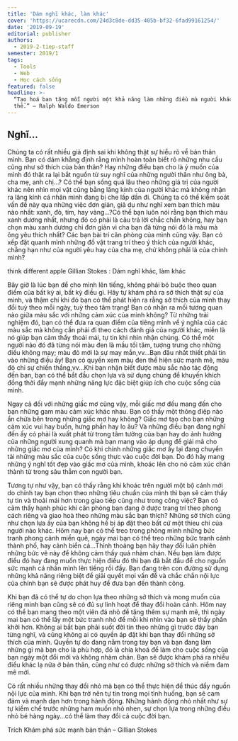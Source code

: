 ```yaml
---
title: 'Dám nghĩ khác, làm khác'
cover: 'https://ucarecdn.com/24d3c8de-dd35-405b-bf32-6fad99161254/'
date: '2019-09-19'
editorial: publisher
authors:
  - 2019-2-tiep-staff
semester: 2019/1
tags:
  - Tools
  - Web
  - Học cách sống
featured: false
headline: >-
  “Tạo hoá ban tặng mỗi người một khả năng làm những điều mà người khác không
  thể.” – Ralph Waldo Emerson
---
```

## Nghĩ…

Chúng ta có rất nhiều giả định sai khi không thật sự hiểu rõ về bản thân mình. Bạn có dám khẳng định rằng mình hoàn toàn biết rõ những nhu cầu cũng như sở thích của bản thân? Hay những điều bạn cho là ý muốn của mình đó thật ra lại bắt nguồn từ suy nghĩ của những người thân như ông bà, cha mẹ, anh chị…? Có thể bạn sống quá lâu theo những giá trị của người khác nên nhìn mọi vật cũng bằng lăng kính của người khác mà không nhận ra lăng kính cá nhân mình đang bị che lấp dần đi. Chúng ta có thể kiểm soát vấn đề này qua những việc đơn giản, giả dụ như nghĩ xem bạn thích màu nào nhất: xanh, đỏ, tím, hay vàng…?Có thể bạn luôn nói rằng bạn thích màu xanh dương nhất, nhưng đó có phải là câu trả lời chắc chắn không, hay bạn chọn màu xanh dương chỉ đơn giản vì cha bạn đã từng nói đó là màu mà ông yêu thích nhất? Các bạn bài trí căn phòng của mình cũng vậy. Bạn có xếp đặt quanh mình những đồ vật trang trí theo ý thích của người khác, chẳng hạn như của người yêu hay của cha mẹ, chứ không phải là của chính mình?



think different apple Gillian Stokes : Dám nghĩ khác, làm khác



Bây giờ là lúc bạn để cho mình lên tiếng, không phải bó buộc theo quan điểm của bất kỳ ai, bất kỳ điều gì. Hãy tự khám phá ra sở thích thật sự của mình, và thậm chí khi đó bạn có thể phát hiện ra rằng sở thích của mình thay đổi tuỳ theo mỗi ngày, tuỳ theo tâm trạng! Bạn có nhận ra mối tương quan nào giữa màu sắc với những cảm xúc của mình không? Từ những trải nghiệm đó, bạn có thể đưa ra quan điểm của tiêng mình về ý nghĩa của các màu sắc mà không cần phải đi theo cách đánh giá của người khác, miền là nó giúp bạn cảm thấy thoải mái, tự tin khi nhìn nhận chúng. Có thể một người nào đó đã từng nói màu đen là mầu tối tăm, tượng trưng cho những điều không may; màu đỏ mới là sự may mắn,vv…Bạn đâu nhất thiết phải tin vào những điều ấy! Bạn có quyền xem màu đen thể hiện sức mạnh mẽ, màu đỏ chỉ sự chiến thắng,vv…Khi bạn nhận biết được màu sắc nào tác động đến bạn, bạn có thể bắt đầu chọn lựa và sử dụng chúng để khuyến khích đồng thời đẩy mạnh những năng lực đặc biệt giúp ích cho cuộc sống của mình.



Ngay cả đối với những giấc mơ cũng vậy, mỗi giấc mơ đều mang đến cho bạn những gam màu cảm xúc khác nhau. Bạn có thấy một thông điệp nào ẩn chứa bên trong những giấc mơ hay không? Giấc mơ tạo cho bạn những cảm xúc vui hay buồn, hưng phấn hay lo âu? Và những điều bạn đang nghĩ đến ấy có phải là xuất phát từ trong tâm tưởng của bạn hay do ảnh hưởng của những người xung quanh mà bạn mang vào áp dụng để giải mã cho những giấc mơ của mình? Có khi chính những giấc mơ ấy lại đang chuyển tải những màu sắc của cuộc sống thực vào cuộc đời bạn. Do đó hãy mang những ý nghĩ tốt đẹp vào giấc mơ của mình, khoác lên cho nó cảm xúc chân thành từ trong sâu thẳm con người bạn.



Tương tự như vậy, bạn có thấy rằng khi khoác trên người một bộ cánh mới do chính tay bạn chọn theo những tiêu chuẩn của mình thì bạn sẽ cảm thấy tự tin và thoải mái hơn trong giao tiếp cũng như trong công việc? Bạn có cảm thấy hạnh phúc khi căn phòng bạn đang ở được trang trí theo phong cách riêng và giao hoà theo những màu sắc bạn thích? Những sở thích cũng như chọn lựa ấy của bạn không hề bị áp đặt theo bất cứ một thieu chí của người nào khác. Hôm nay bạn có thể treo trong phòng mình những bức tranh phong cảnh miền quê, ngày mai bạn có thể treo những bức tranh cảnh thành phố, hay cảnh biển cả…Thỉnh thoảng bạn hãy thay đổi luân phiên những bức vẽ này để không cảm thấy quá nhàm chán. Nếu bạn làm được điều đó hay đang muốn thực hiện điều đó thì bạn đã bắt đầu để cho nguồn sức mạnh cá nhân mình lên tiếng rồi đấy. Bạn đang trên con đường sử dụng những khả năng riêng biệt để giải quyết mọi vấn đề và chắc chắn nội lực của chính bạn sẽ được phát huy để đưa bạn đến thành công.



Khi bạn đã có thể tự do chọn lựa theo những sở thích và mong muốn của riêng mình bạn cũng sẽ có đủ sự linh hoạt để thay đổi hoàn cảnh. Hôm nay có thể bạn mang theo một viên đá nhỏ để tăng thêm sự mạnh mẽ, thì ngày mai bạn có thể lấy một bức tranh nhỏ để mỗi khi nhìn vào bạn sẽ thấy phấn khởi hơn. Không ai bắt bạn phải suốt đời tin theo những gì trước đây bạn từng nghĩ, và cũng không ai có quyền áp đặt khi bạn thay đổi những sở thích của mình. Quyền tự do đang nằm trong tay bạn và bạn đang làm những gì mà bạn cho là phù hợp, đó là chía khoá để làm cho cuộc sống của bạn ngày một đổi mới và không nhàm chán. Bạn sẽ được khám phá ra nhiều điều khác lạ nữa ở bản thân, cũng như có được những sở thích và niềm đam mê mới.



Có rất nhiều những thay đổi nhỏ mà bạn có thể thực hiện để thúc đẩy nguồn nội lực của mình. Khi bạn trở nên tự tin trong mọi tình huống, bạn sẽ cam đảm và mạnh dạn hơn trong hành động. Những hành động nhỏ nhất như sự tự kiềm chế trước những ham muốn nhỏ nhen, sự chọn lựa trong những điều nhỏ bé hàng ngày…có thể làm thay đổi cả cuộc đời bạn.



Trích Khám phá sức mạnh bản thân – Gillian Stokes
